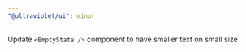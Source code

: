 ```yaml
---
"@ultraviolet/ui": minor
---
```


Update `<EmptyState />` component to have smaller text on small size
